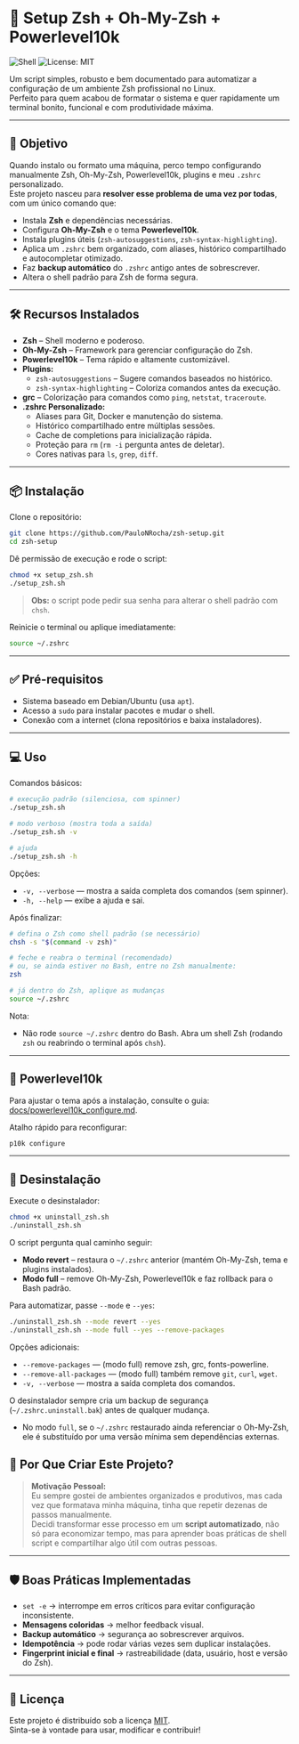 # 🚀 Setup Zsh + Oh-My-Zsh + Powerlevel10k

![Shell](https://img.shields.io/badge/shell-zsh-green?logo=gnu-bash&logoColor=white)
![License: MIT](https://img.shields.io/badge/License-MIT-blue.svg)


Um script simples, robusto e bem documentado para automatizar a configuração de um ambiente Zsh profissional no Linux.  
Perfeito para quem acabou de formatar o sistema e quer rapidamente um terminal bonito, funcional e com produtividade máxima.

---

## 🎯 Objetivo

Quando instalo ou formato uma máquina, perco tempo configurando manualmente Zsh, Oh-My-Zsh, Powerlevel10k, plugins e meu `.zshrc` personalizado.  
Este projeto nasceu para **resolver esse problema de uma vez por todas**, com um único comando que:

- Instala **Zsh** e dependências necessárias.
- Configura **Oh-My-Zsh** e o tema **Powerlevel10k**.
- Instala plugins úteis (`zsh-autosuggestions`, `zsh-syntax-highlighting`).
- Aplica um `.zshrc` bem organizado, com aliases, histórico compartilhado e autocompletar otimizado.
- Faz **backup automático** do `.zshrc` antigo antes de sobrescrever.
- Altera o shell padrão para Zsh de forma segura.

---

<!-- Seção de Demonstração removida -->

## 🛠 Recursos Instalados

- **Zsh** – Shell moderno e poderoso.
- **Oh-My-Zsh** – Framework para gerenciar configuração do Zsh.
- **Powerlevel10k** – Tema rápido e altamente customizável.
- **Plugins:**
  - `zsh-autosuggestions` – Sugere comandos baseados no histórico.
  - `zsh-syntax-highlighting` – Coloriza comandos antes da execução.
- **grc** – Colorização para comandos como `ping`, `netstat`, `traceroute`.
- **.zshrc Personalizado:**
  - Aliases para Git, Docker e manutenção do sistema.
  - Histórico compartilhado entre múltiplas sessões.
  - Cache de completions para inicialização rápida.
  - Proteção para `rm` (`rm -i` pergunta antes de deletar).
  - Cores nativas para `ls`, `grep`, `diff`.

---

## 📦 Instalação

Clone o repositório:

```bash
git clone https://github.com/PauloNRocha/zsh-setup.git
cd zsh-setup
```

Dê permissão de execução e rode o script:

```bash
chmod +x setup_zsh.sh
./setup_zsh.sh
```

> **Obs:** o script pode pedir sua senha para alterar o shell padrão com `chsh`.

Reinicie o terminal ou aplique imediatamente:

```bash
source ~/.zshrc
```

---

## ✅ Pré-requisitos

- Sistema baseado em Debian/Ubuntu (usa `apt`).
- Acesso a `sudo` para instalar pacotes e mudar o shell.
- Conexão com a internet (clona repositórios e baixa instaladores).

---

## 💻 Uso

Comandos básicos:

```bash
# execução padrão (silenciosa, com spinner)
./setup_zsh.sh

# modo verboso (mostra toda a saída)
./setup_zsh.sh -v

# ajuda
./setup_zsh.sh -h
```

Opções:

- `-v, --verbose` — mostra a saída completa dos comandos (sem spinner).
- `-h, --help` — exibe a ajuda e sai.

Após finalizar:

```bash
# defina o Zsh como shell padrão (se necessário)
chsh -s "$(command -v zsh)"

# feche e reabra o terminal (recomendado)
# ou, se ainda estiver no Bash, entre no Zsh manualmente:
zsh

# já dentro do Zsh, aplique as mudanças
source ~/.zshrc
```

Nota:
- Não rode `source ~/.zshrc` dentro do Bash. Abra um shell Zsh (rodando `zsh` ou reabrindo o terminal após `chsh`).

---

## 🎨 Powerlevel10k

Para ajustar o tema após a instalação, consulte o guia: [docs/powerlevel10k_configure.md](docs/powerlevel10k_configure.md).

Atalho rápido para reconfigurar:

```bash
p10k configure
```

---

## 🧹 Desinstalação

Execute o desinstalador:

```bash
chmod +x uninstall_zsh.sh
./uninstall_zsh.sh
```

O script pergunta qual caminho seguir:
- **Modo revert** – restaura o `~/.zshrc` anterior (mantém Oh-My-Zsh, tema e plugins instalados).
- **Modo full** – remove Oh-My-Zsh, Powerlevel10k e faz rollback para o Bash padrão.

Para automatizar, passe `--mode` e `--yes`:

```bash
./uninstall_zsh.sh --mode revert --yes
./uninstall_zsh.sh --mode full --yes --remove-packages
```

Opções adicionais:

- `--remove-packages` — (modo full) remove zsh, grc, fonts-powerline.
- `--remove-all-packages` — (modo full) também remove `git`, `curl`, `wget`.
- `-v, --verbose` — mostra a saída completa dos comandos.

O desinstalador sempre cria um backup de segurança (`~/.zshrc.uninstall.bak`) antes de qualquer mudança.
- No modo `full`, se o `~/.zshrc` restaurado ainda referenciar o Oh-My-Zsh, ele é substituído por uma versão mínima sem dependências externas.

## 🧠 Por Que Criar Este Projeto?

> **Motivação Pessoal:**  
> Eu sempre gostei de ambientes organizados e produtivos, mas cada vez que formatava minha máquina, tinha que repetir dezenas de passos manualmente.  
> Decidi transformar esse processo em um **script automatizado**, não só para economizar tempo, mas para aprender boas práticas de shell script e compartilhar algo útil com outras pessoas.

---

## 🛡 Boas Práticas Implementadas

- `set -e` → interrompe em erros críticos para evitar configuração inconsistente.
- **Mensagens coloridas** → melhor feedback visual.
- **Backup automático** → segurança ao sobrescrever arquivos.
- **Idempotência** → pode rodar várias vezes sem duplicar instalações.
- **Fingerprint inicial e final** → rastreabilidade (data, usuário, host e versão do Zsh).

---

## 📜 Licença

Este projeto é distribuído sob a licença [MIT](LICENSE).  
Sinta-se à vontade para usar, modificar e contribuir!
